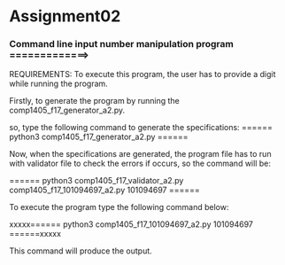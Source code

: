 # Assignment02

###  Command line input number manipulation program =============>

REQUIREMENTS: To execute this program, the user has to provide a digit
while running the program.

Firstly, to generate the program by running the 
comp1405_f17_generator_a2.py.

so, type the following command to generate the specifications:
======    python3 comp1405_f17_generator_a2.py    ======

Now, when the specifications are generated, the program file has to 
run with validator file to check the errors if occurs,
so the command will be:

======  python3 comp1405_f17_validator_a2.py 
comp1405_f17_101094697_a2.py 101094697    ====== 

To execute the program type the following command below: 

xxxxx======    python3 comp1405_f17_101094697_a2.py 101094697    ======xxxxx

This command will produce the output.
